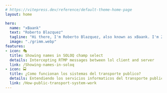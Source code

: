 ```yaml
---
# https://vitepress.dev/reference/default-theme-home-page
layout: home

hero:
  name: "xBaank"
  text: "Roberto Blazquez"
  tagline: "Hi there, I'm Roberto Blazquez, also known as xBaank. I'm 21 years old and I'm a backend developer with a passion for programming and a love for learning new things. I don't have a specific language that I stick to - I've worked with C#, Kotlin, Java, TypeScript, and many more. I enjoy the challenge of working on complex projects and finding solutions to problems."
  image: "./grimm.webp"
features:
- icon: 🎭
  title: Showing names in SOLOQ champ select
  details: Intercepting RTMP messages between lol client and server
  link: /Showing-names-in-soloq
- icon: 🚍
  title: ¿Como funcionan los sistemas del transporte publico?
  details: Entendiendo los servicios informaticos del transporte publico y sus fracasos
  link: /How-public-transport-system-work
---
```


